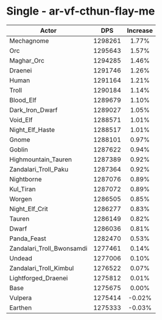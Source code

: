# Single - ar-vf-cthun-flay-me
| Actor | DPS | Increase |
|---|:---:|:---:|
|Mechagnome|1298261|1.77%|
|Orc|1295643|1.57%|
|Maghar_Orc|1294285|1.46%|
|Draenei|1291746|1.26%|
|Human|1291164|1.21%|
|Troll|1290184|1.14%|
|Blood_Elf|1289679|1.10%|
|Dark_Iron_Dwarf|1289027|1.05%|
|Void_Elf|1288571|1.01%|
|Night_Elf_Haste|1288517|1.01%|
|Gnome|1288101|0.97%|
|Goblin|1287622|0.94%|
|Highmountain_Tauren|1287389|0.92%|
|Zandalari_Troll_Paku|1287364|0.92%|
|Nightborne|1287076|0.89%|
|Kul_Tiran|1287072|0.89%|
|Worgen|1286505|0.85%|
|Night_Elf_Crit|1286277|0.83%|
|Tauren|1286149|0.82%|
|Dwarf|1286036|0.81%|
|Panda_Feast|1282470|0.53%|
|Zandalari_Troll_Bwonsamdi|1277461|0.14%|
|Undead|1277006|0.10%|
|Zandalari_Troll_Kimbul|1276522|0.07%|
|Lightforged_Draenei|1275812|0.01%|
|Base|1275675|0.00%|
|Vulpera|1275414|-0.02%|
|Earthen|1275333|-0.03%|
